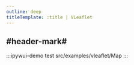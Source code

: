 ```yaml
---
outline: deep
titleTemplate: :title | VLeaflet
---
```


## #header-mark#
:::ipywui-demo test
src/examples/vleaflet/Map
::: 
